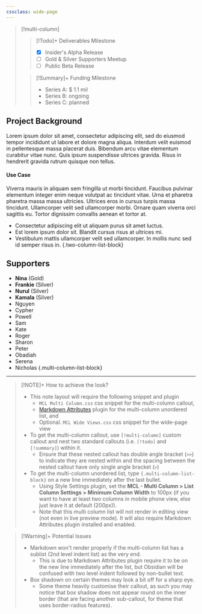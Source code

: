 ```yaml
---
cssclass: wide-page
---
```


> [!multi-column]
> > [!Todo]+ Deliverables Milestone
> > - [x] Insider's Alpha Release
> > - [ ] Gold & Silver Supporters Meetup
> > - [ ] Public Beta Release
> 
> > [!Summary]+ Funding Milestone
> > - Series A: $ 1.1 mil
> > - Series B: ongoing
> > - Series C: planned

## Project Background
Lorem ipsum dolor sit amet, consectetur adipiscing elit, sed do eiusmod tempor incididunt ut labore et dolore magna aliqua. Interdum velit euismod in pellentesque massa placerat duis. Bibendum arcu vitae elementum curabitur vitae nunc. Quis ipsum suspendisse ultrices gravida. Risus in hendrerit gravida rutrum quisque non tellus.

#### Use Case
Viverra mauris in aliquam sem fringilla ut morbi tincidunt. Faucibus pulvinar elementum integer enim neque volutpat ac tincidunt vitae. Urna et pharetra pharetra massa massa ultricies. Ultrices eros in cursus turpis massa tincidunt. Ullamcorper velit sed ullamcorper morbi. Ornare quam viverra orci sagittis eu. Tortor dignissim convallis aenean et tortor at.
- Consectetur adipiscing elit ut aliquam purus sit amet luctus.
- Est lorem ipsum dolor sit. Blandit cursus risus at ultrices mi.
- Vestibulum mattis ullamcorper velit sed ullamcorper. In mollis nunc sed id semper risus in.
{.two-column-list-block}

## Supporters
- **Nina** (Gold)
- **Frankie** (Silver)
- **Nurul** (Silver)
- **Kamala** (Silver)
- Nguyen
- Cypher
- Powell
- Sam
- Kate
- Roger
- Sharon
- Peter
- Obadiah
- Serena
- Nicholas
{.multi-column-list-block}

---

> [!NOTE]+ How to achieve the look?
> - This note layout will require the following snippet and plugin
> 	- `MCL Multi Column.css` css snippet for the multi-column callout,
> 	- [Markdown Attributes](https://github.com/valentine195/obsidian-markdown-attributes) plugin for the multi-column unordered list, and
> 	- Optional. `MCL Wide Views.css` css snippet for the wide-page view
> - To get the multi-column callout, use `[!multi-column]` custom callout and nest two standard callouts (i.e. `[!todo]` and `[!summary]`) within it.
> 	- Ensure that these nested callout has double angle bracket (`>>`) to indicate they are nested within and the spacing between the nested callout have only single angle bracket (`>`)
> - To get the multi-column unordered list, type `{.multi-column-list-block}` on a new line immediately after the last bullet.
> 	- Using Style Settings plugin, set the **MCL - Multi Column > List Column Settings > Minimum Column Width** to 100px (if you want to have at least two columns in mobile phone view, else just leave it at default (200px)).
> 	- Note that this multi column list will not render in editing view (not even in live preview mode). It will also require Markdown Attributes plugin installed and enabled.

> [!Warning]+ Potential Issues
> - Markdown won't render properly if the multi-column list has a sublist (2nd level indent list) as the very end.
> 	- This is due to Markdown Attributes plugin require it to be on the new line immediately after the list, but Obsidian will be confused with two level indent followed by non-bullet text.
> - Box shadown on certain themes may look a bit off for a sharp eye.
> 	- Some theme heavily customise their callout, as such you may notice that box shadow does not appear round on the inner border (that are facing another sub-callout, for theme that uses border-radius features).

